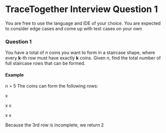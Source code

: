 # TraceTogether Interview Question 1

You are free to use the language and IDE of your choice. You are expected to consider edge cases and come up with test cases on your own

###  Question 1

You have a total of _n_ coins you want to form in a staircase shape, where every __k__-th row must have exactly __k__ coins.
Given _n_, find the total number of full staircase rows that can be formed.

#### Example

n = 5
The coins can form the following rows:

x

x x

x x

Because the 3rd row is incomplete, we return 2

